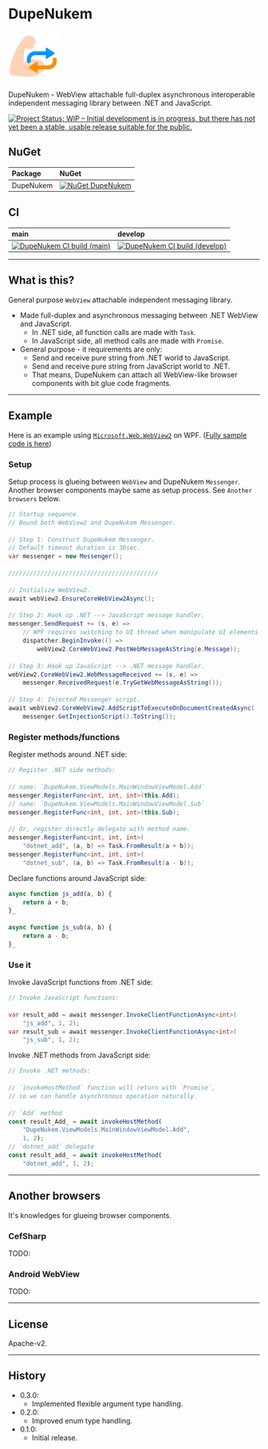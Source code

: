 # DupeNukem

![DupeNukem](https://github.com/kekyo/DupeNukem/raw/main/Images/DupeNukem.100.png)

DupeNukem - WebView attachable full-duplex asynchronous interoperable independent messaging library between .NET and JavaScript.

[![Project Status: WIP – Initial development is in progress, but there has not yet been a stable, usable release suitable for the public.](https://www.repostatus.org/badges/latest/wip.svg)](https://www.repostatus.org/#wip)

## NuGet

|Package|NuGet|
|:--|:--|
|DupeNukem|[![NuGet DupeNukem](https://img.shields.io/nuget/v/DupeNukem.svg?style=flat)](https://www.nuget.org/packages/DupeNukem)|

## CI

|main|develop|
|:--|:--|
|[![DupeNukem CI build (main)](https://github.com/kekyo/DupeNukem/workflows/.NET/badge.svg?branch=main)](https://github.com/kekyo/DupeNukem/actions?query=branch%3Amain)|[![DupeNukem CI build (develop)](https://github.com/kekyo/DupeNukem/workflows/.NET/badge.svg?branch=develop)](https://github.com/kekyo/DupeNukem/actions?query=branch%3Adevelop)|

---

## What is this?

General purpose `WebView` attachable independent messaging library.

* Made full-duplex and asynchronous messaging between .NET WebView and JavaScript.
  * In .NET side, all function calls are made with `Task`.
  * In JavaScript side, all method calls are made with `Promise`.
* General purpose - it requirements are only:
  * Send and receive pure string from .NET world to JavaScript.
  * Send and receive pure string from JavaScript world to .NET.
  * That means, DupeNukem can attach all WebView-like browser components with bit glue code fragments.

---

## Example

Here is an example using [`Microsoft.Web.WebView2`](https://www.nuget.org/packages/Microsoft.Web.WebView2) on WPF. ([Fully sample code is here](https://github.com/kekyo/DupeNukem/blob/main/samples/DupeNukem.WebView2/ViewModels/MainWindowViewModel.cs))

### Setup

Setup process is glueing between `WebView` and DupeNukem `Messenger`.
Another browser components maybe same as setup process. See `Another browsers` below.

```csharp
// Startup sequence.
// Bound both WebView2 and DupeNukem Messenger.

// Step 1: Construct DupeNukem Messenger.
// Default timeout duration is 30sec.
var messenger = new Messenger();

//////////////////////////////////////////

// Initialize WebView2.
await webView2.EnsureCoreWebView2Async();

// Step 2: Hook up .NET --> JavaScript message handler.
messenger.SendRequest += (s, e) =>
    // WPF requires switching to UI thread when manipulate UI elements.
    dispatcher.BeginInvoke(() =>
        webView2.CoreWebView2.PostWebMessageAsString(e.Message));

// Step 3: Hook up JavaScript --> .NET message handler.
webView2.CoreWebView2.WebMessageReceived += (s, e) =>
    messenger.ReceivedRequest(e.TryGetWebMessageAsString());

// Step 4: Injected Messenger script.
await webView2.CoreWebView2.AddScriptToExecuteOnDocumentCreatedAsync(
    messenger.GetInjectionScript().ToString());
```

### Register methods/functions

Register methods around .NET side:

```csharp
// Register .NET side methods:

// name: `DupeNukem.ViewModels.MainWindowViewModel.Add`
messenger.RegisterFunc<int, int, int>(this.Add);
// name: `DupeNukem.ViewModels.MainWindowViewModel.Sub`
messenger.RegisterFunc<int, int, int>(this.Sub);

// Or, register directly delegate with method name.
messenger.RegisterFunc<int, int, int>(
    "dotnet_add", (a, b) => Task.FromResult(a + b));
messenger.RegisterFunc<int, int, int>(
    "dotnet_sub", (a, b) => Task.FromResult(a - b));
```

Declare functions around JavaScript side:

```javascript
async function js_add(a, b) {
    return a + b;
}_

async function js_sub(a, b) {
    return a - b;
}_
```

### Use it

Invoke JavaScript functions from .NET side:

```csharp
// Invoke JavaScript functions:

var result_add = await messenger.InvokeClientFunctionAsync<int>(
    "js_add", 1, 2);
var result_sub = await messenger.InvokeClientFunctionAsync<int>(
    "js_sub", 1, 2);
```

Invoke .NET methods from JavaScript side:

```javascript
// Invoke .NET methods:

// `invokeHostMethod` function will return with `Promise`,
// so we can handle asynchronous operation naturally.

// `Add` method
const result_Add_ = await invokeHostMethod(
    "DupeNukem.ViewModels.MainWindowViewModel.Add",
    1, 2);
// `dotnet_add` delegate
const result_add_ = await invokeHostMethod(
    "dotnet_add", 1, 2);
```

---

## Another browsers

It's knowledges for glueing browser components.

### CefSharp

TODO:

### Android WebView

TODO:

---

## License

Apache-v2.

---

## History

* 0.3.0:
  * Implemented flexible argument type handling.
* 0.2.0:
  * Improved enum type handling.
* 0.1.0:
  * Initial release.
